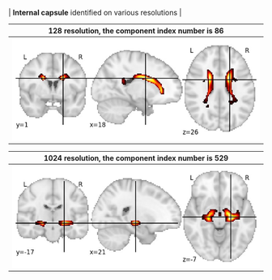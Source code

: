 


| **Internal capsule** identified on various resolutions |

| 128 resolution, the component index number is 86|  
|:---:|  
| ![Component 128](../128/final/86.jpg "From component 128: Internal capsule") |

| 1024 resolution, the component index number is 529|  
|:---:|  
| ![Component 1024](../1024/final/529.jpg "From component 1024: Internal capsule") |